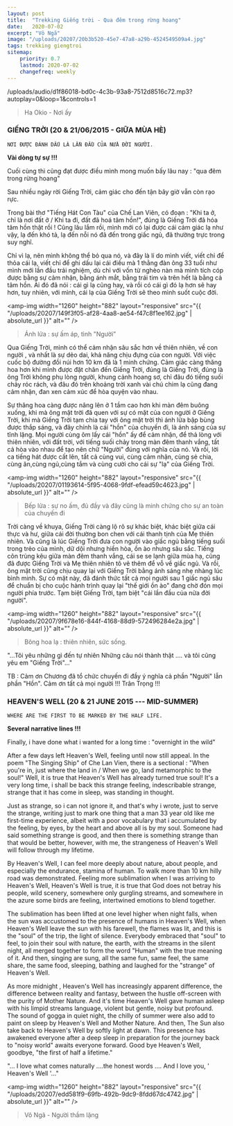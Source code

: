 ```yaml
---
layout: post
title:  "Trekking Giếng trời - Qua đêm trong rừng hoang"
date:   2020-07-02
excerpt: "Vô Ngã"
image: "/uploads/20207/20b3b520-45e7-47a8-a29b-4524549509a4.jpg"
tags: trekking giengtroi
sitemap:
    priority: 0.7
    lastmod: 2020-07-02
    changefreq: weekly
---
```


<p>/uploads/audio/d1f86018-bd0c-4c3b-93a8-7512d8516c72.mp3?autoplay=0&loop=1&controls=1</p>
<blockquote>Ha Okio - Nơi ấy</blockquote>

### GIẾNG TRỜI (20 & 21/06/2015 - GIỮA MÙA HÈ) 
```NƠI ĐƯỢC ĐÁNH DẤU LÀ LẦN ĐẦU CỦA NỬA ĐỜI NGƯỜI.```

**Vài dòng tự sự !!!**

Cuối cùng thì cũng đạt được điều mình mong muốn bấy lâu nay : "qua đêm trong rừng hoang"

Sau nhiều ngày rời Giếng Trời, cảm giác cho đến tận bây giờ vẫn còn rạo rực. 

Trong bài thơ "Tiếng Hát Con Tàu" của Chế Lan Viên, có đoạn : "Khi ta ở, chỉ là nơi đất ở / Khi ta đi, đất đã hoá tâm hồn!", 
đúng là Giếng Trời đã hóa tâm hồn thật rồi ! Cũng lâu lắm rồi, mình mới có lại được cái cảm giác lạ như vậy, lạ đến khó tả, lạ đến nỗi nó đã đến trong giấc ngủ, đã thường trực trong suy nghĩ. 

Chỉ vì lạ, nên mình không thể bỏ qua nó, và đây là lí do mình viết, viết chỉ để thỏa cái lạ, viết chỉ để ghi dấu lại cái điều mà 1 thằng đàn ông 33 tuổi như mình mới lần đầu trải nghiệm, dù chỉ với vốn từ nghèo nàn mà mình tích cóp được bằng sự cảm nhận, bằng ánh mắt, bằng trái tim và trên hết là bằng cả tâm hồn. Ai đó đã nói : cái gì lạ cũng hay, và rồi có cái gì đó lạ hơn sẽ hay hơn, tuy nhiên, với mình, cái lạ của Giếng Trời sẽ theo mình suốt cuộc đời. 

<span><amp-img width="1260" height="882" layout="responsive" src="{{ "/uploads/20207/149f3f05-af28-4aa8-ae54-f47c8f1ee162.jpg" | absolute_url }}" alt="" /></span>
<blockquote>Ánh lửa : sự ấm áp, tình "Người"</blockquote>

Qua Giếng Trời, mình có thể cảm nhận sâu sắc hơn về thiên nhiên, về con người , và nhất là sự dẻo dai, khả năng chịu đựng của con người. Với việc cuốc bộ đường đồi núi hơn 10 km đã là 1 minh chứng. Cảm giác càng thăng hoa hơn khi mình được đặt chân đến Giếng Trời, đúng là Giếng Trời, đúng là ông Trời không phụ lòng người, khung cảnh hoang sơ, chỉ đâu đó tiếng suối chảy róc rách, và đâu đó trên khoảng trời xanh vài chú chim lạ cũng đang cảm nhận, đan xen cảm xúc để hòa quyện vào nhau. 

Sự thăng hoa càng được nâng lên ở 1 tầm cao hơn khi màn đêm buông xuống, khi mà ông mặt trời đã quen với sự có mặt của con người ở Giếng Trời, khi mà Giếng Trời tạm chia tay với ông mặt trời thì ánh lửa bập bùng được thắp sáng, và đây chính là cái "hồn" của chuyến đi, là ánh sáng của sự tĩnh lặng. Mọi người cùng ôm lấy cái "hồn" ấy để cảm nhận, để thả lòng với thiên nhiên, với đất trời, với tiếng suối chảy trong màn đêm thanh vắng, tất cả hòa vào nhau để tạo nên chữ "Người" đúng với nghĩa của nó. Và rồi, lời ca tiếng hát được cất lên, tất cả cùng vui, cùng cảm nhận, cùng sẻ chia, cùng ăn,cùng ngủ,cùng tắm và cùng cười cho cái sự "lạ" của Giếng Trời.

<span><amp-img width="1260" height="882" layout="responsive" src="{{ "/uploads/20207/01193614-5f95-4068-9fdf-efead59c4623.jpg" | absolute_url }}" alt="" /></span>
<blockquote>Bếp lửa : sự no ấm, đủ đầy và đây cũng là minh chứng cho sự an toàn của chuyến đi</blockquote>

Trời càng về khuya, Giếng Trời càng lộ rõ sự khác biệt, khác biệt giữa cái thực và hư, giữa cái đời thường bon chen với cái thanh tịnh của Mẹ thiên nhiên. Và cũng là lúc Giếng Trời đưa con người vào giấc ngủ bằng tiếng suối trong trẻo của mình, dữ dội nhưng hiền hòa, ồn ào nhưng sâu sắc. Tiếng côn trùng kêu giữa màn đêm thanh vắng, cái se se lạnh giữa mùa hạ, cũng đã được Giếng Trời và Mẹ thiên nhiên tô vẽ thêm để vỗ về giấc ngủ. Và rồi, ông mặt trời cũng chịu quay lại với Giếng Trời bằng ánh sáng nhẹ nhàng lúc bình minh. Sự có mặt này, đã đánh thức tất cả mọi người sau 1 giấc ngủ sâu để chuẩn bị cho cuộc hành trình quay lại "thế giới ồn ào" đang chờ đón mọi người phía trước. Tạm biệt Giếng Trời, tạm biệt "cái lần đầu của nửa đời người".

<span><amp-img width="1260" height="882" layout="responsive" src="{{ "/uploads/20207/9f678e16-844f-4168-88d9-572496284e2a.jpg" | absolute_url }}" alt="" /></span>
<blockquote>Bông hoa lạ : thiên nhiên, sức sống.</blockquote>

"...Tôi yêu những gì đến tự nhiên
Những câu nói thành thật
.... và tôi cũng yêu em "Giếng Trời"..."

TB : Cảm ơn Chương đã tổ chức chuyến đi đầy ý nghĩa cả phần "Người" lẫn phần "Hồn". Cảm ơn tất cả mọi người !!! Trân Trọng !!!

### HEAVEN'S WELL (20 & 21 JUNE 2015 --- MID-SUMMER) 
```WHERE ARE THE FIRST TO BE MARKED BY THE HALF LIFE.```

**Several narrative lines !!!**

Finally, i have done what i wanted for a long time : "overnight in the wild"

After a few days left Heaven's Well, feeling until now still appeal. In the poem "The Singing Ship" of Che Lan Vien, there is a sectional : "When you're in, just where the land in / When we go, land metamorphic to the soul!" Well, it is true that Heaven's Well has already turned true soul! It's a very long time, i shall be back this strange feeling, indescribable strange, strange that it has come in sleep, was standing in thought. 

Just as strange, so i can not ignore it, and that's why i wrote, just to serve the strange, writing just to mark one thing that a man 33 year old like me first-time experience, albeit with a poor vocabulary that i accumulated by the feeling, by eyes, by the heart and above all is by my soul. Someone had said something strange is good, and then there is something strange than that would be better, however, with me, the strangeness of Heaven's Well will follow through my lifetime. 

By Heaven's Well, I can feel more deeply about nature, about people, and especially the endurance, stamina of human. To walk more than 10 km hilly road was demonstrated. Feeling more sublimation when I was arriving to Heaven's Well, Heaven's Well is true, it is true that God does not betray his people, wild scenery, somewhere only gurgling streams, and somewhere in the azure some birds are feeling, intertwined emotions to blend together. 

The sublimation has been lifted at one level higher when night falls, when the sun was accustomed to the presence of humans in Heaven's Well, when Heaven's Well leave the sun with his farewell, the flames was lit, and this is the "soul" of the trip, the light of silence. Everybody embraced that "soul" to feel, to join their soul with nature, the earth, with the streams in the silent night, all merged together to form the word "Human" with the true meaning of it. And then, singing are sung, all the same fun, same feel, the same share, the same food, sleeping, bathing and laughed for the "strange" of Heaven's Well.

As more midnight , Heaven's Well has increasingly apparent difference, the difference between reality and fantasy, between the hustle off-screen with the purity of Mother Nature. And it's time Heaven's Well gave human asleep with his limpid streams language, violent but gentle, noisy but profound. The sound of gogga in quiet night, the chilly of summer were also add to paint on sleep by Heaven's Well and Mother Nature. And then, The Sun also take back to Heaven's Well by softly light at dawn. This presence has awakened everyone after a deep sleep in preparation for the journey back to "noisy world" awaits everyone forward. Good bye Heaven's Well, goodbye, "the first of half a lifetime."

"... I love what comes naturally
....the honest words
.... And I love you, ' Heaven's Well '..."

<span><amp-img width="1260" height="882" layout="responsive" src="{{ "/uploads/20207/edd581f9-69fb-492b-9dc9-8fdd67dc4742.jpg" | absolute_url }}" alt="" /></span>
<blockquote>Vô Ngã - Người thầm lặng</blockquote>

